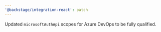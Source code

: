 ```yaml
---
'@backstage/integration-react': patch
---
```


Updated `microsoftAuthApi` scopes for Azure DevOps to be fully qualified.
